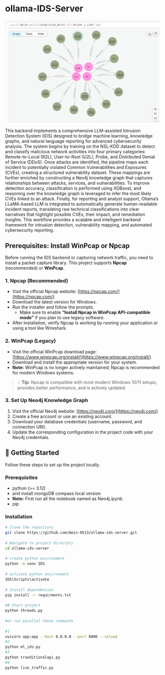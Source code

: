 # ollama-IDS-Server

![ollama-ids-server](/neo4j.PNG)

This backend implements a comprehensive LLM-assisted Intrusion Detection System (IDS) designed to bridge machine learning, knowledge graphs, and natural language reporting for advanced cybersecurity analysis. The system begins by training on the NSL-KDD dataset to detect and classify malicious network activities into four primary categories: Remote-to-Local (R2L), User-to-Root (U2L), Probe, and Distributed Denial of Service (DDoS). Once attacks are identified, the pipeline maps each incident to potentially violated Common Vulnerabilities and Exposures (CVEs), creating a structured vulnerability dataset. These mappings are further enriched by constructing a Neo4j knowledge graph that captures relationships between attacks, services, and vulnerabilities. To improve detection accuracy, classification is performed using XGBoost, and reasoning over the knowledge graph is leveraged to infer the most likely CVEs linked to an attack. Finally, for reporting and analyst support, Ollama’s LLaMA-based LLM is integrated to automatically generate human-readable incident reports, translating raw technical classifications into clear narratives that highlight possible CVEs, their impact, and remediation insights. This workflow provides a scalable and intelligent backend framework for intrusion detection, vulnerability mapping, and automated cybersecurity reporting.

## Prerequisites: Install WinPcap or Npcap

Before running the IDS backend or capturing network traffic, you need to install a packet capture library. This project supports **Npcap** (recommended) or **WinPcap**.

### 1. Npcap (Recommended)
- Visit the official Npcap website: [https://npcap.com/](https://npcap.com/)  
- Download the latest version for Windows.  
- Run the installer and follow the prompts.  
  - Make sure to enable **“Install Npcap in WinPcap API-compatible mode”** if you plan to use legacy software.  
- After installation, verify Npcap is working by running your application or using a tool like Wireshark.

### 2. WinPcap (Legacy)
- Visit the official WinPcap download page: [https://www.winpcap.org/install/](https://www.winpcap.org/install/)  
- Download and install the appropriate version for your system.  
- **Note:** WinPcap is no longer actively maintained; Npcap is recommended for modern Windows systems.

> 💡 **Tip:** Npcap is compatible with most modern Windows 10/11 setups, provides better performance, and is actively updated.

### 3. Set Up Neo4j Knowledge Graph

1. Visit the official Neo4j website: [https://neo4j.com/](https://neo4j.com/)  
2. Create a free account or use an existing account.  
3. Download your database credentials (username, password, and connection URI).  
4. Update the corresponding configuration in the project code with your Neo4j credentials.





## 🚀 Getting Started

Follow these steps to set up the project locally.

### Prerequisites
- python (>= 3.12)
- and install mongoDB compass local version
- **Note:** First run all the notebook named as Neo4j.ipynb.
- pip

### Installation
```bash
# Clone the repository
git clone https://github.com/Amin-0513/ollama-ids-server.git

# Navigate to project directory
cd ollama-ids-server

# create python environment
python -m venv IDS

# activate python environment
IDS\Scripts\activate

# Install dependencies
pip install -r requirments.txt

## Start project
python threads.py

#or run parallel these commands

#1
uvicorn app:app --host 0.0.0.0 --port 8000 --reload
#2
python ml_ids.py
#3
python tranditionalapi.py
#4
python live_traffic.py

